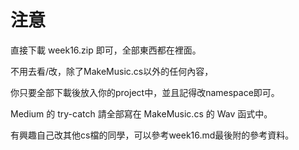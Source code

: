 # 注意

直接下載 week16.zip 即可，全部東西都在裡面。

不用去看/改，除了MakeMusic.cs以外的任何內容，

你只要全部下載後放入你的project中，並且記得改namespace即可。

Medium 的 try-catch 請全部寫在 MakeMusic.cs 的 Wav 函式中。

有興趣自己改其他cs檔的同學，可以參考week16.md最後附的參考資料。
